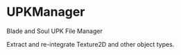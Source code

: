 # UPKManager
Blade and Soul UPK File Manager

Extract and re-integrate Texture2D and other object types.
